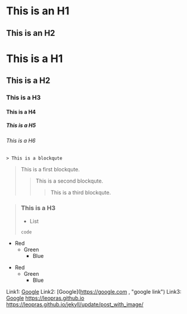 This is an H1
=============

This is an H2
-------------

# This is a H1
## This is a H2
### This is a H3
#### This is a H4
##### This is a H5
###### This is a H6

```
> This is a blockqute
```
> This is a first blockqute.
>	> This is a second blockqute.
>	>	> This is a third blockqute.

> ### This is a H3
> * List
> ```
> code
> ```

* Red
  * Green
    * Blue

- Red
  - Green
    - Blue

[googlelink]: https://google.com "Go google"
Link1: [Google](https://google.com, "google link")
Link2: [Google](https://google.com , "google link")
Link3: [Google]("https://google.com", "google link")
<https://leopras.github.io>
<https://leopras.github.io/jekyll/update/post_with_image/>



